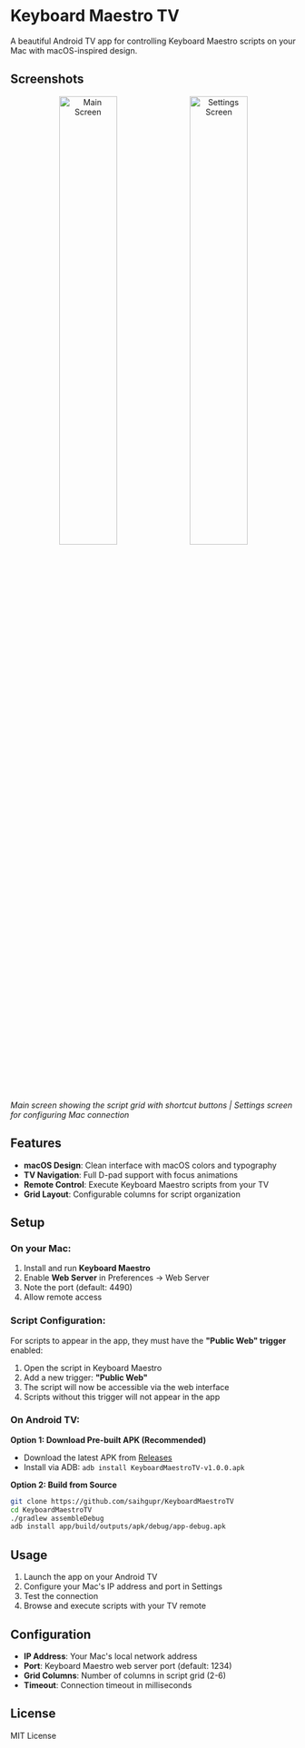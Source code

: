 # Keyboard Maestro TV

A beautiful Android TV app for controlling Keyboard Maestro scripts on your Mac with macOS-inspired design.

## Screenshots

<div align="center">
  <img src="https://i.imgur.com/vsbRlBJ.png" width="45%" alt="Main Screen" />
  <img src="https://i.imgur.com/Fw6OocR.png" width="45%" alt="Settings Screen" />
</div>

*Main screen showing the script grid with shortcut buttons | Settings screen for configuring Mac connection*

## Features

- **macOS Design**: Clean interface with macOS colors and typography
- **TV Navigation**: Full D-pad support with focus animations
- **Remote Control**: Execute Keyboard Maestro scripts from your TV
- **Grid Layout**: Configurable columns for script organization

## Setup

### On your Mac:
1. Install and run **Keyboard Maestro**
2. Enable **Web Server** in Preferences → Web Server
3. Note the port (default: 4490)
4. Allow remote access

### Script Configuration:
For scripts to appear in the app, they must have the **"Public Web" trigger** enabled:
1. Open the script in Keyboard Maestro
2. Add a new trigger: **"Public Web"**
3. The script will now be accessible via the web interface
4. Scripts without this trigger will not appear in the app

### On Android TV:

**Option 1: Download Pre-built APK (Recommended)**
- Download the latest APK from [Releases](https://github.com/saihgupr/KeyboardMaestroTV/releases)
- Install via ADB: `adb install KeyboardMaestroTV-v1.0.0.apk`

**Option 2: Build from Source**
```bash
git clone https://github.com/saihgupr/KeyboardMaestroTV
cd KeyboardMaestroTV
./gradlew assembleDebug
adb install app/build/outputs/apk/debug/app-debug.apk
```

## Usage

1. Launch the app on your Android TV
2. Configure your Mac's IP address and port in Settings
3. Test the connection
4. Browse and execute scripts with your TV remote

## Configuration

- **IP Address**: Your Mac's local network address
- **Port**: Keyboard Maestro web server port (default: 1234)
- **Grid Columns**: Number of columns in script grid (2-6)
- **Timeout**: Connection timeout in milliseconds

## License

MIT License
